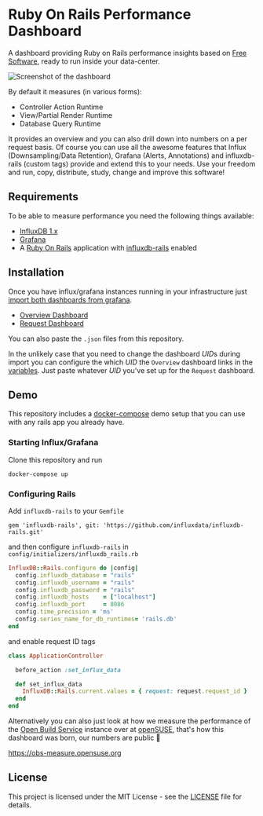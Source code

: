 # Ruby On Rails Performance Dashboard

A dashboard providing Ruby on Rails performance insights based on
[Free Software](https://www.fsf.org/about/what-is-free-software), ready to
run inside your data-center.

![Screenshot of the dashboard](https://grafana.com/api/dashboards/10428/images/6557/image)

By default it measures (in various forms):

- Controller Action Runtime
- View/Partial Render Runtime
- Database Query Runtime

It provides an overview and you can also drill down into numbers on a per request basis. Of course you can use all the awesome
features that Influx (Downsampling/Data Retention), Grafana (Alerts, Annotations)  and influxdb-rails (custom tags) provide and 
extend this to your needs. Use your freedom and run, copy, distribute, study, change and improve this software!

## Requirements
To be able to measure performance you need the following things available:

- [InfluxDB 1.x](https://docs.influxdata.com/influxdb/v1.7/introduction/installation/)
- [Grafana](https://grafana.com/docs/)
- A [Ruby On Rails](https://rubyonrails.org/) application with [influxdb-rails](https://github.com/influxdata/influxdb-rails) enabled

## Installation
Once you have influx/grafana instances running in your infrastructure just [import both
dashboards from grafana](https://grafana.com/docs/reference/export_import/#importing-a-dashboard).

- [Overview Dashboard](https://grafana.com/dashboards/10428)
- [Request Dashboard](https://grafana.com/dashboards/10429)

You can also paste the `.json` files from this repository.

In the unlikely case that you need to change the dashboard *UID*s during import you can configure the which *UID* the `Overview`
dashboard links in the [variables](https://grafana.com/docs/reference/templating/#adding-a-variable). Just paste whatever *UID*
you've set up for the `Request` dashboard.

## Demo
This repository includes a [docker-compose](https://docs.docker.com/compose/) demo setup
that you can use with any rails app you already have.

### Starting Influx/Grafana
Clone this repository and run

```shell
docker-compose up
```

### Configuring Rails
Add `influxdb-rails` to your `Gemfile`

```
gem 'influxdb-rails', git: 'https://github.com/influxdata/influxdb-rails.git'
```

and then configure `influxdb-rails` in `config/initializers/influxdb_rails.rb`

```ruby
InfluxDB::Rails.configure do |config|
  config.influxdb_database = "rails"
  config.influxdb_username = "rails"
  config.influxdb_password = "rails"
  config.influxdb_hosts    = ["localhost"]
  config.influxdb_port     = 8086
  config.time_precision = 'ms'
  config.series_name_for_db_runtimes= 'rails.db'
end
```

and enable request ID tags


```ruby
class ApplicationController

  before_action :set_influx_data

  def set_influx_data
    InfluxDB::Rails.current.values = { request: request.request_id }
  end
end
```

Alternatively you can also just look at how we measure the performance
of the [Open Build Service](https://openbuildservice.org/) instance over
at [openSUSE](https://opensuse.org), that's how this dashboard
was born, our numbers are public 🤠

https://obs-measure.opensuse.org

## License
This project is licensed under the MIT License -
see the [LICENSE](https://github.com/hennevogel/influxdb-rails-dashboard/blob/master/LICENSE) file for details.
